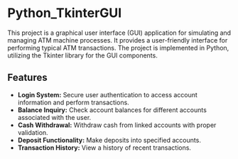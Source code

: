 # Python_TkinterGUI
This project is a graphical user interface (GUI) application for simulating and managing ATM machine processes. It provides a user-friendly interface for performing typical ATM transactions. The project is implemented in Python, utilizing the Tkinter library for the GUI components.

## Features

- **Login System:** Secure user authentication to access account information and perform transactions.
- **Balance Inquiry:** Check account balances for different accounts associated with the user.
- **Cash Withdrawal:** Withdraw cash from linked accounts with proper validation.
- **Deposit Functionality:** Make deposits into specified accounts.
- **Transaction History:** View a history of recent transactions.
